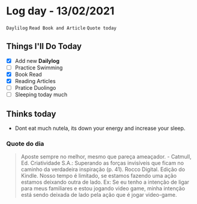 # Log day - 13/02/2021

`Daylilog` `Read Book and Article` `Quote today`

## Things I'll Do Today

- [x] Add new **Dailylog**
- [ ] Practice Swimming
- [X] Book Read
- [X] Reading Articles
- [ ] Pratice Duolingo
- [ ] Sleeping today much

## Thinks today

- Dont eat much nutela, its down your energy and increase your sleep.

### Quote do dia

> Aposte sempre no melhor, mesmo que pareça ameaçador. - Catmull, Ed. Criatividade S.A.: Superando as forças invisíveis que ficam no caminho da verdadeira inspiração (p. 41). Rocco Digital. Edição do Kindle.
> Nosso tempo é limitado, se estamos fazendo uma ação estamos deixando outra de lado.
> Ex: Se eu tenho a intenção de ligar para meus familiares e estou jogando video game, minha intenção está sendo deixada de lado pela ação que é jogar video-game.
